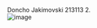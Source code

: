 Doncho Jakimovski 213113
2.<br/>
![image](https://res.cloudinary.com/dricap0y2/image/upload/v1684351387/diagram4e_2_in9mvs.jpg)
